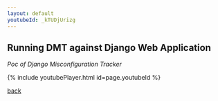 ```yaml
---
layout: default
youtubeId: _kTUDjUrizg
---
```


## Running DMT against Django Web Application 

_Poc of Django Misconfiguration Tracker_

{% include youtubePlayer.html id=page.youtubeId %}

[back](./)
